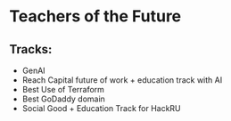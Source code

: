 # Teachers of the Future
## Tracks:
- GenAI
- Reach Capital future of work + education track with AI
- Best Use of Terraform
- Best GoDaddy domain
- Social Good + Education Track for HackRU
